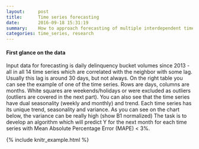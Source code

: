 ```yaml
---
layout:     post
title:      Time series forecasting
date:       2016-09-18 15:31:19
summary:    How to approach forecasting of multiple interdependent time series and reduce forecasting error twice [spoiler]
categories: time_series, research
---
```


#### First glance on the data

Input data for forecasting is daily delinquency bucket volumes since 2013 - all in all 14 time series which are correlated with the neighbor with some lag. Usually this lag is around 30 days, but not always.
On the right table you can see the example of one of the time series. Rows are days, columns are months. White squares are weekends/holidays or were excluded as outliers (outliers are covered in the next part). You can also see that the time series have dual seasonality (weekly and monthly) and trend.
Each time series has its unique trend, seasonality and variance. As you can see on the chart below, the variance can be really high
(show B1 normalized)
The task is to develop an algorithm which will predict Y for the next month for each time series with Mean Absolute Percentage Error (MAPE) < 3%.

{% include knitr_example.html %}
